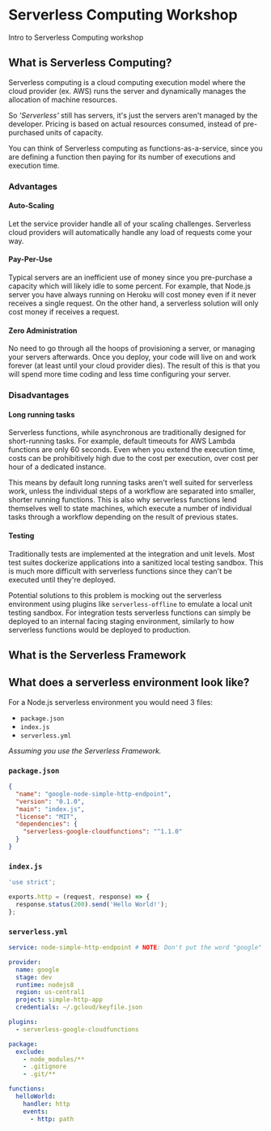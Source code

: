 # Serverless Computing Workshop
Intro to Serverless Computing workshop

## What is Serverless Computing?
Serverless computing is a cloud computing execution model where the cloud provider (ex. AWS) runs the server and dynamically manages the allocation of machine resources.

So *'Serverless'* still has servers, it's just the servers aren't managed by the developer.
Pricing is based on actual resources consumed, instead of pre-purchased units of capacity. 

You can think of Serverless computing as functions-as-a-service, since you are defining a function then paying for its number of executions and execution time.

### Advantages
#### Auto-Scaling
Let the service provider handle all of your scaling challenges. Serverless cloud providers will automatically handle any load of requests come your way. 

#### Pay-Per-Use
Typical servers are an inefficient use of money since you pre-purchase a capacity which will likely idle to some percent. For example, that Node.js server you have always running on Heroku will cost money even if it never receives a single request. On the other hand, a serverless solution will only cost money if receives a request.

#### Zero Administration
No need to go through all the hoops of provisioning a server, or managing your servers afterwards. Once you deploy, your code will live on and work forever (at least until your cloud provider dies). 
The result of this is that you will spend more time coding and less time configuring your server.

### Disadvantages 
#### Long running tasks
Serverless functions, while asynchronous are traditionally designed for short-running tasks. For example, default timeouts for AWS Lambda functions are only 60 seconds. Even when you extend the execution time, costs can be prohibitively high due to the cost per execution, over cost per hour of a dedicated instance.

This means by default long running tasks aren't well suited for serverless work, unless the individual steps of a workflow are separated into smaller, shorter running functions. This is also why serverless functions lend themselves well to state machines, which execute a number of individual tasks through a workflow depending on the result of previous states.

#### Testing
Traditionally tests are implemented at the integration and unit levels. Most test suites dockerize applications into a sanitized local testing sandbox. This is much more difficult with serverless functions since they can't be executed until they're deployed.

Potential solutions to this problem is mocking out the serverless environment using plugins like `serverless-offline` to emulate a local unit testing sandbox. For integration tests serverless functions can simply be deployed to an internal facing staging environment, similarly to how serverless functions would be deployed to production.

## What is the Serverless Framework



## What does a serverless environment look like?
For a Node.js serverless environment you would need 3 files:
* `package.json` 
* `index.js`
* `serverless.yml`

*Assuming you use the Serverless Framework.*

### `package.json`

```json
{
  "name": "google-node-simple-http-endpoint",
  "version": "0.1.0",
  "main": "index.js",
  "license": "MIT",
  "dependencies": {
    "serverless-google-cloudfunctions": "^1.1.0"
  }
}
```

### `index.js`

```js
'use strict';

exports.http = (request, response) => {
  response.status(200).send('Hello World!');
};
```

### `serverless.yml`

```yml
service: node-simple-http-endpoint # NOTE: Don't put the word "google" in here

provider:
  name: google
  stage: dev
  runtime: nodejs8
  region: us-central1
  project: simple-http-app
  credentials: ~/.gcloud/keyfile.json

plugins:
  - serverless-google-cloudfunctions

package:
  exclude:
    - node_modules/**
    - .gitignore
    - .git/**

functions:
  helloWorld:
    handler: http
    events:
      - http: path
```